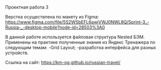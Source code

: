 Проектная работа 3

Верстка осуществлена по макету из Figma:
https://www.figma.com/file/5S2WSbEFL6awjVWJ0NWL8Q/Sprint-3_-Russia-_-desktop-mobile?node-id=28503%3A0

В данной работе используется файловая структура Nested БЭМ.
Применены на практике полученные знания из Яндекс Тренажера по следующим темам:
-Grid Layout;
-разработка интерфейса для разных устройств.

Ссылка на сайт:
https://km-og.github.io/russian-travel/
